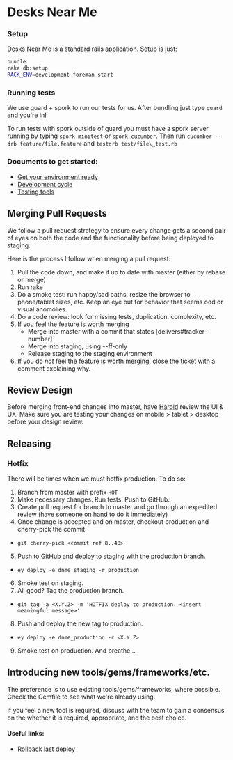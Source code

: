 # Desks Near Me

### Setup

Desks Near Me is a standard rails application. Setup is just:

```bash
bundle
rake db:setup
RACK_ENV=development foreman start
```

### Running tests

We use guard + spork to run our tests for us. After bundling just type `guard`
and you're in!

To run tests with spork outside of guard you must have a spork server running
by typing `spork minitest` or `spork cucumber`. Then run
`cucumber --drb feature/file.feature` and `testdrb test/file\_test.rb`

### Documents to get started:
* [Get your environment ready](https://github.com/mdyd-dev/desksnearme/wiki/Getting-Started)
* [Development cycle](https://github.com/mdyd-dev/desksnearme/wiki/Development-Cycle)
* [Testing tools](https://github.com/mdyd-dev/desksnearme/wiki/Testing-Tools)


## Merging Pull Requests
We follow a pull request strategy to ensure every change gets a second pair of
eyes on both the code and the functionality before being deployed to staging.

Here is the process I follow when merging a pull request:

1. Pull the code down, and make it up to date with master (either by rebase or
   merge)
2. Run rake
3. Do a smoke test: run happy/sad paths, resize the browser to phone/tablet
   sizes, etc. Keep an eye out for behavior that seems odd or visual anomolies.
4. Do a code review: look for missing tests, duplication, complexity, etc.
5. If you feel the feature is worth merging
   * Merge into master with a commit that states [delivers#tracker-number]
   * Merge into staging, using --ff-only
   * Release staging to the staging environment
6. If you do *not* feel the feature is worth merging, close the ticket
   with a comment explaining why.

## Review Design
Before merging front-end changes into master, have [Harold](mail:toharold@desksnear.me) review the UI & UX. Make sure you are testing your changes on mobile > tablet > desktop before your design review.


## Releasing

### Hotfix

There will be times when we must hotfix production. To do so:

1. Branch from master with prefix `HOT-`
2. Make necessary changes. Run tests. Push to GitHub.
3. Create pull request for branch to master and go through an expedited review (have someone on hand to do it immediately)
4. Once change is accepted and on master, checkout production and cherry-pick the commit:
  * `git cherry-pick <commit ref 8..40>`
5. Push to GitHub and deploy to staging with the production branch.
  * `ey deploy -e dnme_staging -r production`
6. Smoke test on staging.
7. All good? Tag the production branch.
  * `git tag -a <X.Y.Z> -m 'HOTFIX deploy to production. <insert meaningful message>'`
8. Push and deploy the new tag to production.
  * `ey deploy -e dnme_production -r <X.Y.Z>`
9. Smoke test on production. And breathe...

## Introducing new tools/gems/frameworks/etc.

The preference is to use existing tools/gems/frameworks, where possible. Check
the Gemfile to see what we're already using.

If you feel a new tool is required, discuss with the team to gain a consensus on
the whether it is required, appropriate, and the best choice.

#### Useful links:
* [Rollback last deploy](https://github.com/mdyd-dev/desksnearme/wiki/Engine-Yard-Cheat-Sheet#wiki-3)
